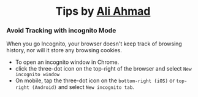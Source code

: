 <h1 align="center"> Tips by <a href="https://github.com/raoaliahmad">Ali Ahmad</a></h1>

### Avoid Tracking with incognito Mode
When you go Incognito, your browser doesn't keep track of browsing history, nor will it store any browsing cookies.
- To open an incognito window in Chrome.
- click the three-dot icon on the top-right of the browser and select `New incognito window`
- On mobile, tap the three-dot icon on the `bottom-right (iOS)` or `top-right (Android)` and select `New incognito tab`.
